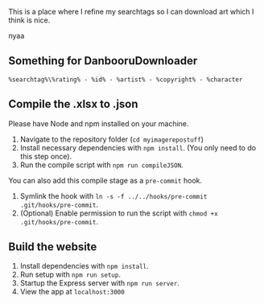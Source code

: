 This is a place where I refine my searchtags so I can download art which I think is nice.

nyaa


## Something for DanbooruDownloader

```
%searchtag%\%rating% - %id% - %artist% - %copyright% - %character
```

## Compile the .xlsx to .json

Please have Node and npm installed on your machine.

1. Navigate to the repository folder (`cd myimagerepostuff`)
2. Install necessary dependencies with `npm install`. (You only need to do this step once).
3. Run the compile script with `npm run compileJSON`.

You can also add this compile stage as a `pre-commit` hook.

1. Symlink the hook with `ln -s -f ../../hooks/pre-commit .git/hooks/pre-commit`.
2. (Optional) Enable permission to run the script with `chmod +x .git/hooks/pre-commit`.

## Build the website

1. Install dependencies with `npm install`.
2. Run setup with `npm run setup`.
3. Startup the Express server with `npm run server`.
4. View the app at `localhost:3000`

